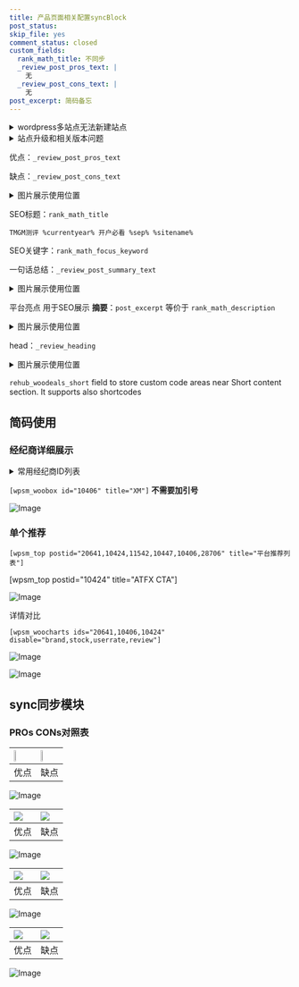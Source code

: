 ```yaml
---
title: 产品页面相关配置syncBlock
post_status: 
skip_file: yes
comment_status: closed
custom_fields:
  rank_math_title: 不同步
  _review_post_pros_text: |
    无
  _review_post_cons_text: |
    无
post_excerpt: 简码备忘
---
```

<details><summary>wordpress多站点无法新建站点</summary>

<li>和报错需要清理cookies一样的原因</li>
<li>wp-config.php里面<code>define( 'SUBDOMAIN_INSTALL', false );//子域名安装</code></li>
<li>新建子站点是用<code>define( 'SUBDOMAIN_INSTALL', true);//子域名安装</code> 完成以后，改成<code>false</code></li>
</details>

<details><summary>站点升级和相关版本问题</summary>

<p>wordpress：5.9.9
woocommerce：7.5.1
出现问题的地方：主题选项里面>><strong>Product layout >>compact style</strong></p>
<p>如何出现没有用过的字段 导致无法保存。先导出配置 然后进行修改，后面再次恢复即可。</p>
<p>出现部分字段无法显示时，需要返回默认布局后，对产品进行保存就好了。</p>
<p></p>
</details>

优点：`_review_post_pros_text`

缺点：`_review_post_cons_text`

<details><summary>图片展示使用位置</summary>

<img src="https://prod-files-secure.s3.us-west-2.amazonaws.com/39ed1227-6d7d-4570-be36-9ccd4a2c4241/f51d3d83-55d4-4bdf-9604-f37ec77ab556/Untitled.png?X-Amz-Algorithm=AWS4-HMAC-SHA256&X-Amz-Content-Sha256=UNSIGNED-PAYLOAD&X-Amz-Credential=ASIAZI2LB466TRKERYSF%2F20250707%2Fus-west-2%2Fs3%2Faws4_request&X-Amz-Date=20250707T225520Z&X-Amz-Expires=3600&X-Amz-Security-Token=IQoJb3JpZ2luX2VjEHYaCXVzLXdlc3QtMiJGMEQCIHWoRYdRzLAVNSC8%2F1s2z5mpLm0ysMCVaUJUjPJpIuZMAiBokp%2Ftv7EX3JLvnt28pcWTL74XniCu37feQ3TAf40gyyr%2FAwh%2FEAAaDDYzNzQyMzE4MzgwNSIMUy9d9knrDJD2AZrRKtwD0Ao9mcIZn3%2FWC%2FW7KhZdSYDlJsiOjAOiPTgQxUZC0jLtsb16YsKPIkL9hd0IlgD%2F7V1PeRK9DRORQYOFd%2FBSVJE3uCet2eiAi0DZFsBolusgXTfru%2BpLiQblYDeJ9fzTVQVEkw1%2BVxVk8APbTEkvg9z0VVP953vXeurrbigIFzSq6VpQBrKCjIR3VgyJuukF9AAb6D8iTSbyWIcS%2FgRyMQ8r4NpmZ5ijdLh5EnEuLBNv4o0qgyPRV%2FoIlmhrmABg7aaa7wh35cJw9nqeYode76%2FG70QChWX8o0wxmVbE8%2BDIG%2FssoRgLZAKEzZTDnHlWJqQ%2FNu9F1gYtw%2FpXPJ3gT8IvJjol8fEwIiya8kQ5JvpOa2ug1wbtyWwwc0No7pXfQa085redpsvvJvb5DUFXYNab2dD44lEJGGFDER3pjmPdE54VHWl2If7SYW7R4Uuw%2FwIfO9f0xxE1SfMhS3mCStLz5msR2yjljTrLKNwBni6yOBUYtvjHFX27yzxh6SoXgHGwnDM5p5IGZgA8FfIvpuC9lWuWduZaycqWdYV2nXguASuMDOPKtTGZzn%2FiuYnfLuH%2BKlLFTEwojy%2FTAr3LT8GcVS%2F0VQgZ7kzB6uDWV3u81y7Hw9EsOJ%2BcJwAw0PewwwY6pgFurt5zzLeg5EbsDI19IgwFo9YAl6tDUJ%2ByQ69tK%2Fy80ux5yOgFfEmbfzE3lR79rfaNvNUPA6xjlyyfKXhLaj6aPB2p7BFkmuM0HwnzL2KuCR6MClWCZEzTo3K0swNPLBSNvYQyfcjxUDi6f9jAYqnfPwcAS5IKfiN92KELZjOfoNH%2F6rORziMeRxjQ1FrTow4insGMXvYd%2FC1gtuwGGkEt%2FaJnsunX&X-Amz-Signature=ccae572b470c774106416470559074b54f69f1190942e051fb6a87573947761e&X-Amz-SignedHeaders=host&x-amz-checksum-mode=ENABLED&x-id=GetObject" alt="Image">
</details>

SEO标题：`rank_math_title`

`TMGM测评 %currentyear% 开户必看 %sep% %sitename%`

SEO关键字：`rank_math_focus_keyword`

一句话总结：`_review_post_summary_text`

<details><summary>图片展示使用位置</summary>

<img src="https://prod-files-secure.s3.us-west-2.amazonaws.com/39ed1227-6d7d-4570-be36-9ccd4a2c4241/4b96a922-296c-4f4e-8630-d1c870cbce01/Untitled.png?X-Amz-Algorithm=AWS4-HMAC-SHA256&X-Amz-Content-Sha256=UNSIGNED-PAYLOAD&X-Amz-Credential=ASIAZI2LB466QF2V42WQ%2F20250707%2Fus-west-2%2Fs3%2Faws4_request&X-Amz-Date=20250707T225520Z&X-Amz-Expires=3600&X-Amz-Security-Token=IQoJb3JpZ2luX2VjEHYaCXVzLXdlc3QtMiJHMEUCICrT%2Bar5dUBoXNwSRtoQGU6ZlS4548L6RxFpaaw9Ye8KAiEAvaLQn23K129LBDQ7lUfUvXwzzhwBP%2FcSpZdy4mZ%2BQ4wq%2FwMIfxAAGgw2Mzc0MjMxODM4MDUiDP1SEyMHBH4udQREDyrcA18F04rycQlipsBOjiQJZpVOv2hlctldfigtwMqCGVcdtPsKii3sKOqV42IB%2FDNc%2Bewwhf%2FxDYO%2FBqRKCJ5hJSGyUaGc%2BMAE5DKh5%2ByEd8w9COnCZ%2BPaDzFxAbNOlD0MjC2mICuD9Vf42ecMiTFMifLw%2BzZ7PS90JmoOU8elD0XOm%2BfxF9uqC9jnbk5o7ssQ90c1Oc6MHzk9evlffjD3cnEFCM%2Bqxer0HnR7MtcR8UjmEU0IrDf8Ma%2F1xZ7xhfcYAUjlVP2Cw1eLhzhtns%2B%2B80RoxfewLei7DE0vZkfUv%2BrjFExASFWx1pfyy2HUG0Xse%2BoYzsJf0envanAAq4wZqYwv7DdZCKR7CtvHX0jTehYmfEruNVRH%2BxrHVJCHMkbqaQHNbfIcyJTfFFU7qXIpwuD3pkFv96WCHeOI59ZvxP79wTSdsb1k8q9LLg%2FKQEfu4G5WA7fRj6auGFZp43VGZE4cuaWcRa8TpqWm%2FbLqBZs5aajZHlRTYbBJvdPQIGeChhI2E81uTahRr9GWOhBtsD0pjDt6xx1N4dJKn1pwKBMWhSW613W%2FcGRMIMWhQcWOb5rwnLQEcPYp2B4%2Bf8fm09s6qTylV5KXQL4UP3ym3LhSxCcqxTom%2BfATlBvrMOr3sMMGOqUBkhLIpsYiSXMy2Vl7RBL3zponoMD67JO%2FzsIScf%2BwHJsgmijrGmqwx1MQWcDNS9DSE0hTvNc53V%2FZD1O2WcKuTlnXnDlYDrQUI51M3OR8AdWNKp6miXzVOucK1R%2B%2BC6qzfx%2BlOBODLU7hqVgkp2jRYeVAkMPGHb%2BjhcrT0HeQIHSXo9%2FjEVIC938I1smTk7EyKsCN3vJoe%2BS0M1VBkICvu5AwZKAc&X-Amz-Signature=1af7c7f7d7d5949d74806d19dff47d403871a611253df6f1cd722896db081999&X-Amz-SignedHeaders=host&x-amz-checksum-mode=ENABLED&x-id=GetObject" alt="Image">
</details>

平台亮点 用于SEO展示 **摘要**：`post_excerpt`  等价于 `rank_math_description`

<details><summary>图片展示使用位置</summary>

<img src="https://prod-files-secure.s3.us-west-2.amazonaws.com/39ed1227-6d7d-4570-be36-9ccd4a2c4241/1ee11f63-b60a-4dfe-a7a7-d58ff23b5d88/Untitled.png?X-Amz-Algorithm=AWS4-HMAC-SHA256&X-Amz-Content-Sha256=UNSIGNED-PAYLOAD&X-Amz-Credential=ASIAZI2LB4666HPYLQSQ%2F20250707%2Fus-west-2%2Fs3%2Faws4_request&X-Amz-Date=20250707T225521Z&X-Amz-Expires=3600&X-Amz-Security-Token=IQoJb3JpZ2luX2VjEHYaCXVzLXdlc3QtMiJIMEYCIQCFMXoTxx84liIqCxv%2B4EQ9XZY1lURRT2knKrxKsshfXgIhAIMEx2WSpuSww6L7rHuWabvwkp7DJXmP3wWavoJbcwkdKv8DCH8QABoMNjM3NDIzMTgzODA1IgwAIQx3wXuvKcaRCDgq3ANokBFsTNsJdcZ9ZYWynDctCCIcrmJrqx49XZ2qpm4NRlu2k8WcBNLF8HVMQZ09cicQyV5GoHn1vNjfRBw4y00sW7JAKfJLH%2F06dm4HG4%2F7CCALqbOhxwPULq%2Fev8to%2B1AHB72Jv1IquVAa6XgZXdk3jk6tVNWS%2FXVFWbfNw7uQXxZOSomMbD%2FzuuIvB3Dlv1r5gTJ31nCRrXMO%2BE2D%2BxvuOX0rZai6QRmk33amgnUZzBhdjTh29t6%2BxV29dCYtBngyOaWSrNQs%2BUwArDBLeAfKgjxBtPtMl5jRqpkXqLTZzLP1h%2BwOgntc8s9%2Fq2ooqWn2FuEBHfiDkRjZryIO0%2FMWrfWYCHQZ0ef8DP1QRV2tczSgrbq9Tg5BTyrhWj6z3HYvnMTa4eRq3%2BXFfwBCXTfsROd8wOLCSWYf8B6u1A%2BcHQtHjW6OxdhVaaVOZybcrDM4bTfRe%2FJpvlW0tfnu8zHZ%2FW9Uq58mfo9FWOeLuN3%2FUEymA5Is4lkxtk54R0Wxu674a4NVkHGcEXr1RBYoDVZ%2Fmvosx1FNslIjBBs%2BurfM24Q7KFWd0PVQrZkEumy3ytsZ56lnuTz7idvzJbquUPT42fNf6eyTvH%2BruCNhe6zX%2FJHTSy%2Bfxt4sv5vmTTDY97DDBjqkARsmZAtsIqQQUsLNePL9UDQN5E325nhkmY8t8kb9dGnbR%2FEkHbwU5ycHbUurgJKsZR%2BvmMTeqF29W8er4ybBQWHkkG6w4WaSxSwfHEd9okzqYnKsSbhqmMJuZwI2XmsHB6hHgKGnEuBqKi8S%2FTy4tLxOKeosculMNf18jFK%2FIA5UhWWXLv1bAi6X5omeFk9Lec7H3hoVA%2B1H8EqhboViHS7DTI8x&X-Amz-Signature=afc8782bbfc397789ba93c4b2ce3f4b5f9cce0fba89a7194773877b2237e786f&X-Amz-SignedHeaders=host&x-amz-checksum-mode=ENABLED&x-id=GetObject" alt="Image">
<img src="https://prod-files-secure.s3.us-west-2.amazonaws.com/39ed1227-6d7d-4570-be36-9ccd4a2c4241/ad4118b5-78d8-4fbe-801e-3b29b5d99c01/Untitled.png?X-Amz-Algorithm=AWS4-HMAC-SHA256&X-Amz-Content-Sha256=UNSIGNED-PAYLOAD&X-Amz-Credential=ASIAZI2LB4666HPYLQSQ%2F20250707%2Fus-west-2%2Fs3%2Faws4_request&X-Amz-Date=20250707T225521Z&X-Amz-Expires=3600&X-Amz-Security-Token=IQoJb3JpZ2luX2VjEHYaCXVzLXdlc3QtMiJIMEYCIQCFMXoTxx84liIqCxv%2B4EQ9XZY1lURRT2knKrxKsshfXgIhAIMEx2WSpuSww6L7rHuWabvwkp7DJXmP3wWavoJbcwkdKv8DCH8QABoMNjM3NDIzMTgzODA1IgwAIQx3wXuvKcaRCDgq3ANokBFsTNsJdcZ9ZYWynDctCCIcrmJrqx49XZ2qpm4NRlu2k8WcBNLF8HVMQZ09cicQyV5GoHn1vNjfRBw4y00sW7JAKfJLH%2F06dm4HG4%2F7CCALqbOhxwPULq%2Fev8to%2B1AHB72Jv1IquVAa6XgZXdk3jk6tVNWS%2FXVFWbfNw7uQXxZOSomMbD%2FzuuIvB3Dlv1r5gTJ31nCRrXMO%2BE2D%2BxvuOX0rZai6QRmk33amgnUZzBhdjTh29t6%2BxV29dCYtBngyOaWSrNQs%2BUwArDBLeAfKgjxBtPtMl5jRqpkXqLTZzLP1h%2BwOgntc8s9%2Fq2ooqWn2FuEBHfiDkRjZryIO0%2FMWrfWYCHQZ0ef8DP1QRV2tczSgrbq9Tg5BTyrhWj6z3HYvnMTa4eRq3%2BXFfwBCXTfsROd8wOLCSWYf8B6u1A%2BcHQtHjW6OxdhVaaVOZybcrDM4bTfRe%2FJpvlW0tfnu8zHZ%2FW9Uq58mfo9FWOeLuN3%2FUEymA5Is4lkxtk54R0Wxu674a4NVkHGcEXr1RBYoDVZ%2Fmvosx1FNslIjBBs%2BurfM24Q7KFWd0PVQrZkEumy3ytsZ56lnuTz7idvzJbquUPT42fNf6eyTvH%2BruCNhe6zX%2FJHTSy%2Bfxt4sv5vmTTDY97DDBjqkARsmZAtsIqQQUsLNePL9UDQN5E325nhkmY8t8kb9dGnbR%2FEkHbwU5ycHbUurgJKsZR%2BvmMTeqF29W8er4ybBQWHkkG6w4WaSxSwfHEd9okzqYnKsSbhqmMJuZwI2XmsHB6hHgKGnEuBqKi8S%2FTy4tLxOKeosculMNf18jFK%2FIA5UhWWXLv1bAi6X5omeFk9Lec7H3hoVA%2B1H8EqhboViHS7DTI8x&X-Amz-Signature=67705cc29b514399d72c9b4fa17d22b5a39df630c379a3ffebde513f520c75cf&X-Amz-SignedHeaders=host&x-amz-checksum-mode=ENABLED&x-id=GetObject" alt="Image">
<img src="https://prod-files-secure.s3.us-west-2.amazonaws.com/39ed1227-6d7d-4570-be36-9ccd4a2c4241/a38cf7c9-a79c-4b64-9e94-13589fe0758b/Untitled.png?X-Amz-Algorithm=AWS4-HMAC-SHA256&X-Amz-Content-Sha256=UNSIGNED-PAYLOAD&X-Amz-Credential=ASIAZI2LB4666HPYLQSQ%2F20250707%2Fus-west-2%2Fs3%2Faws4_request&X-Amz-Date=20250707T225521Z&X-Amz-Expires=3600&X-Amz-Security-Token=IQoJb3JpZ2luX2VjEHYaCXVzLXdlc3QtMiJIMEYCIQCFMXoTxx84liIqCxv%2B4EQ9XZY1lURRT2knKrxKsshfXgIhAIMEx2WSpuSww6L7rHuWabvwkp7DJXmP3wWavoJbcwkdKv8DCH8QABoMNjM3NDIzMTgzODA1IgwAIQx3wXuvKcaRCDgq3ANokBFsTNsJdcZ9ZYWynDctCCIcrmJrqx49XZ2qpm4NRlu2k8WcBNLF8HVMQZ09cicQyV5GoHn1vNjfRBw4y00sW7JAKfJLH%2F06dm4HG4%2F7CCALqbOhxwPULq%2Fev8to%2B1AHB72Jv1IquVAa6XgZXdk3jk6tVNWS%2FXVFWbfNw7uQXxZOSomMbD%2FzuuIvB3Dlv1r5gTJ31nCRrXMO%2BE2D%2BxvuOX0rZai6QRmk33amgnUZzBhdjTh29t6%2BxV29dCYtBngyOaWSrNQs%2BUwArDBLeAfKgjxBtPtMl5jRqpkXqLTZzLP1h%2BwOgntc8s9%2Fq2ooqWn2FuEBHfiDkRjZryIO0%2FMWrfWYCHQZ0ef8DP1QRV2tczSgrbq9Tg5BTyrhWj6z3HYvnMTa4eRq3%2BXFfwBCXTfsROd8wOLCSWYf8B6u1A%2BcHQtHjW6OxdhVaaVOZybcrDM4bTfRe%2FJpvlW0tfnu8zHZ%2FW9Uq58mfo9FWOeLuN3%2FUEymA5Is4lkxtk54R0Wxu674a4NVkHGcEXr1RBYoDVZ%2Fmvosx1FNslIjBBs%2BurfM24Q7KFWd0PVQrZkEumy3ytsZ56lnuTz7idvzJbquUPT42fNf6eyTvH%2BruCNhe6zX%2FJHTSy%2Bfxt4sv5vmTTDY97DDBjqkARsmZAtsIqQQUsLNePL9UDQN5E325nhkmY8t8kb9dGnbR%2FEkHbwU5ycHbUurgJKsZR%2BvmMTeqF29W8er4ybBQWHkkG6w4WaSxSwfHEd9okzqYnKsSbhqmMJuZwI2XmsHB6hHgKGnEuBqKi8S%2FTy4tLxOKeosculMNf18jFK%2FIA5UhWWXLv1bAi6X5omeFk9Lec7H3hoVA%2B1H8EqhboViHS7DTI8x&X-Amz-Signature=2fdaf573ca105c472839332f10a7e07a5e6b21df53ea84c5ab36bc08adb125a6&X-Amz-SignedHeaders=host&x-amz-checksum-mode=ENABLED&x-id=GetObject" alt="Image">
<img src="https://prod-files-secure.s3.us-west-2.amazonaws.com/39ed1227-6d7d-4570-be36-9ccd4a2c4241/7da6fc1e-d2ac-42ae-8c75-cb5749aa18f6/Untitled.png?X-Amz-Algorithm=AWS4-HMAC-SHA256&X-Amz-Content-Sha256=UNSIGNED-PAYLOAD&X-Amz-Credential=ASIAZI2LB4666HPYLQSQ%2F20250707%2Fus-west-2%2Fs3%2Faws4_request&X-Amz-Date=20250707T225521Z&X-Amz-Expires=3600&X-Amz-Security-Token=IQoJb3JpZ2luX2VjEHYaCXVzLXdlc3QtMiJIMEYCIQCFMXoTxx84liIqCxv%2B4EQ9XZY1lURRT2knKrxKsshfXgIhAIMEx2WSpuSww6L7rHuWabvwkp7DJXmP3wWavoJbcwkdKv8DCH8QABoMNjM3NDIzMTgzODA1IgwAIQx3wXuvKcaRCDgq3ANokBFsTNsJdcZ9ZYWynDctCCIcrmJrqx49XZ2qpm4NRlu2k8WcBNLF8HVMQZ09cicQyV5GoHn1vNjfRBw4y00sW7JAKfJLH%2F06dm4HG4%2F7CCALqbOhxwPULq%2Fev8to%2B1AHB72Jv1IquVAa6XgZXdk3jk6tVNWS%2FXVFWbfNw7uQXxZOSomMbD%2FzuuIvB3Dlv1r5gTJ31nCRrXMO%2BE2D%2BxvuOX0rZai6QRmk33amgnUZzBhdjTh29t6%2BxV29dCYtBngyOaWSrNQs%2BUwArDBLeAfKgjxBtPtMl5jRqpkXqLTZzLP1h%2BwOgntc8s9%2Fq2ooqWn2FuEBHfiDkRjZryIO0%2FMWrfWYCHQZ0ef8DP1QRV2tczSgrbq9Tg5BTyrhWj6z3HYvnMTa4eRq3%2BXFfwBCXTfsROd8wOLCSWYf8B6u1A%2BcHQtHjW6OxdhVaaVOZybcrDM4bTfRe%2FJpvlW0tfnu8zHZ%2FW9Uq58mfo9FWOeLuN3%2FUEymA5Is4lkxtk54R0Wxu674a4NVkHGcEXr1RBYoDVZ%2Fmvosx1FNslIjBBs%2BurfM24Q7KFWd0PVQrZkEumy3ytsZ56lnuTz7idvzJbquUPT42fNf6eyTvH%2BruCNhe6zX%2FJHTSy%2Bfxt4sv5vmTTDY97DDBjqkARsmZAtsIqQQUsLNePL9UDQN5E325nhkmY8t8kb9dGnbR%2FEkHbwU5ycHbUurgJKsZR%2BvmMTeqF29W8er4ybBQWHkkG6w4WaSxSwfHEd9okzqYnKsSbhqmMJuZwI2XmsHB6hHgKGnEuBqKi8S%2FTy4tLxOKeosculMNf18jFK%2FIA5UhWWXLv1bAi6X5omeFk9Lec7H3hoVA%2B1H8EqhboViHS7DTI8x&X-Amz-Signature=6986a62c9ec82c8d044d99d225041b5c5874bf46766d692d63d8ce0fe4a9b170&X-Amz-SignedHeaders=host&x-amz-checksum-mode=ENABLED&x-id=GetObject" alt="Image">
<img src="https://prod-files-secure.s3.us-west-2.amazonaws.com/39ed1227-6d7d-4570-be36-9ccd4a2c4241/7e97f40a-eaee-47f5-b2f9-475f96808fa7/Untitled.png?X-Amz-Algorithm=AWS4-HMAC-SHA256&X-Amz-Content-Sha256=UNSIGNED-PAYLOAD&X-Amz-Credential=ASIAZI2LB4666HPYLQSQ%2F20250707%2Fus-west-2%2Fs3%2Faws4_request&X-Amz-Date=20250707T225521Z&X-Amz-Expires=3600&X-Amz-Security-Token=IQoJb3JpZ2luX2VjEHYaCXVzLXdlc3QtMiJIMEYCIQCFMXoTxx84liIqCxv%2B4EQ9XZY1lURRT2knKrxKsshfXgIhAIMEx2WSpuSww6L7rHuWabvwkp7DJXmP3wWavoJbcwkdKv8DCH8QABoMNjM3NDIzMTgzODA1IgwAIQx3wXuvKcaRCDgq3ANokBFsTNsJdcZ9ZYWynDctCCIcrmJrqx49XZ2qpm4NRlu2k8WcBNLF8HVMQZ09cicQyV5GoHn1vNjfRBw4y00sW7JAKfJLH%2F06dm4HG4%2F7CCALqbOhxwPULq%2Fev8to%2B1AHB72Jv1IquVAa6XgZXdk3jk6tVNWS%2FXVFWbfNw7uQXxZOSomMbD%2FzuuIvB3Dlv1r5gTJ31nCRrXMO%2BE2D%2BxvuOX0rZai6QRmk33amgnUZzBhdjTh29t6%2BxV29dCYtBngyOaWSrNQs%2BUwArDBLeAfKgjxBtPtMl5jRqpkXqLTZzLP1h%2BwOgntc8s9%2Fq2ooqWn2FuEBHfiDkRjZryIO0%2FMWrfWYCHQZ0ef8DP1QRV2tczSgrbq9Tg5BTyrhWj6z3HYvnMTa4eRq3%2BXFfwBCXTfsROd8wOLCSWYf8B6u1A%2BcHQtHjW6OxdhVaaVOZybcrDM4bTfRe%2FJpvlW0tfnu8zHZ%2FW9Uq58mfo9FWOeLuN3%2FUEymA5Is4lkxtk54R0Wxu674a4NVkHGcEXr1RBYoDVZ%2Fmvosx1FNslIjBBs%2BurfM24Q7KFWd0PVQrZkEumy3ytsZ56lnuTz7idvzJbquUPT42fNf6eyTvH%2BruCNhe6zX%2FJHTSy%2Bfxt4sv5vmTTDY97DDBjqkARsmZAtsIqQQUsLNePL9UDQN5E325nhkmY8t8kb9dGnbR%2FEkHbwU5ycHbUurgJKsZR%2BvmMTeqF29W8er4ybBQWHkkG6w4WaSxSwfHEd9okzqYnKsSbhqmMJuZwI2XmsHB6hHgKGnEuBqKi8S%2FTy4tLxOKeosculMNf18jFK%2FIA5UhWWXLv1bAi6X5omeFk9Lec7H3hoVA%2B1H8EqhboViHS7DTI8x&X-Amz-Signature=36db110139804e66fb40c6d3a7fbc5e268c969aa56b4e389f19ae93d721bdffc&X-Amz-SignedHeaders=host&x-amz-checksum-mode=ENABLED&x-id=GetObject" alt="Image">
</details>

head：`_review_heading`

<details><summary>图片展示使用位置</summary>

<img src="https://prod-files-secure.s3.us-west-2.amazonaws.com/39ed1227-6d7d-4570-be36-9ccd4a2c4241/3a4650ad-9887-415c-889a-edd51fa54f27/Untitled.png?X-Amz-Algorithm=AWS4-HMAC-SHA256&X-Amz-Content-Sha256=UNSIGNED-PAYLOAD&X-Amz-Credential=ASIAZI2LB466QCXVCRVJ%2F20250707%2Fus-west-2%2Fs3%2Faws4_request&X-Amz-Date=20250707T225522Z&X-Amz-Expires=3600&X-Amz-Security-Token=IQoJb3JpZ2luX2VjEHYaCXVzLXdlc3QtMiJGMEQCIDdsShpRz8UkMDTfppUQpgDYwVUdOBB%2BrSxPPJu6qhsZAiAySX8nIhrqxZKXHnBaxBKg%2BeSXS8OATHAaa8UtGz%2FUxCr%2FAwh%2FEAAaDDYzNzQyMzE4MzgwNSIMrvYWQ4b1wKSox1hFKtwD3MvVe1UTvP5ZHYRcItLXJg6Gp4UrLFlsZr%2FZfZU0WAhCgfI%2BJkW8HQQhWT5SAIUwoJ%2BwlmFjTY4rpu5r6eUnlk2qcTh9oy4Ry7ZPoa3gr1OD1bhvO4l1sjTQik%2FPL%2BT7WzTsJqx8zo9NkFXwPlU5fU1s1%2BqVJ5T7C5Dy0NgrMXomqlIfuv3bWebiOzFsE3axl%2FPJ4E8xzQq37cineivO8aqOcPzpRQ1z1C5QwTq%2BqhPzS4rfiMi22bF62Ie14Hm%2FowO2qNp0TKvQCR7pTYGoV8B78Hyioyp0bNBcr8vfUq9fDW9SFTi5yfeRgbgJwd%2FoP55yztQ%2BWPKa77vb672og7DuCeurOEm1SUw9QFNc%2FT7swLfj%2Fdy%2BeOmu3rE0JQrc5ccy%2BZA5shLZki416xTV9t7efxj9eolS3xOTc%2F3xlWri092bhM7l%2Fg22aEkBD1TwI2m1wkEHpKS5uYacRBzzVikNxH7WVwcW4%2BbGHy60eA3d5rttL62sDV5k9iDUAVnI709jNTCLx%2BHb7MrXY3qgDZoqmUig2K0Sh3hQHs0ybI2UBePZcF6SNB3XrhgBGo63hndadXWFeXBTqg2zXN2K7KF0WP%2Ba3abb7%2FXT1FOP8MaP6EGlp6iwrjm5QB8wx%2FewwwY6pgEXsWayg%2FeeQSUoktbEkagOlOsNH6G0GqbDdud%2BLvFcPGmFCWionGcaj9dB7RnrHLVeyTg2zSS5bgVPC9o9fw%2B7BLQ6KY4%2FG%2FQdyzOQzpSR9tzLeZgvq3y1F4DpIgav9vEJjp7Hq3mwhPVxfu%2FPjK3tNUsWCT%2BGGobc2MF3ggndUxvcqBa40HnBPy%2FqaTMc4REG2P33j2hTf3MHl7aUrP04KxR8YYkj&X-Amz-Signature=b9ad671efcc317793666b9e3b7f71fa05e690d2dfdbe495315cdaa7200418048&X-Amz-SignedHeaders=host&x-amz-checksum-mode=ENABLED&x-id=GetObject" alt="Image">
</details>

`rehub_woodeals_short`	field to store custom code areas near Short content section. It supports also shortcodes



## 简码使用

### 经纪商详细展示

<details><summary>常用经纪商ID列表</summary>

<pre><code class="php">嘉盛 ===> 20641  [wpsm_woobox id="20641" title="嘉盛"]
易信easymarkets ===> 11542  [wpsm_woobox id="11542" title="易信easymarkets"]
ATFX外汇 ===> 10424  [wpsm_woobox id="10424" title="ATFX"]
XM ===> 10406  [wpsm_woobox id="10406" title="XM"]
TMGM ===> 29622  [wpsm_woobox id="29622" title="TMGM"]
HYCM ===> 10447  [wpsm_woobox id="10447" title="HYCM"]
fpmarkets澳福外汇 ===> 20639  [wpsm_woobox id="20639" title="fpmarkets澳福外汇"]</code></pre>
</details>

`[wpsm_woobox id="10406" title="XM"]` **不需要加引号**

![Image](https://prod-files-secure.s3.us-west-2.amazonaws.com/39ed1227-6d7d-4570-be36-9ccd4a2c4241/4f898f9d-0fa7-4e43-acd3-ac6bc7be575a/Untitled.png?X-Amz-Algorithm=AWS4-HMAC-SHA256&X-Amz-Content-Sha256=UNSIGNED-PAYLOAD&X-Amz-Credential=ASIAZI2LB466V2CLGZFV%2F20250707%2Fus-west-2%2Fs3%2Faws4_request&X-Amz-Date=20250707T225519Z&X-Amz-Expires=3600&X-Amz-Security-Token=IQoJb3JpZ2luX2VjEHYaCXVzLXdlc3QtMiJIMEYCIQC%2FfpV%2BAGVs8eqhBWH1oxQqnpeAu%2B%2BkxtCDfFyd7W2RBwIhAJHOFDv3951DCwqVlvCfcdYGDi%2FlkArvDNOsKefAOC8eKv8DCH8QABoMNjM3NDIzMTgzODA1IgwpCL%2BpRO%2FGEiReYYQq3ANMEZ%2FW6IGBksgP%2BPap7jJCvItXD%2BGU%2Bh%2BJdwB64KbW4UV%2BNKAMaGS9ixthufZDEUlG95Poq0sxpqfn4sU%2FzILPTflhSKSadeLzk5onfTY84sl9oByPD1gE7%2BOeq0w%2F9bNij4GCIr1lDNon9YUkP8rF3RO5ceX3FTmGc8RInP6ikLRgWtX0o78XPg6RnvxwIlZNJ4CpwU91el%2FPwoJ%2FW%2BeiWgjQfzwZX6s%2FYVup2IpNPEBxWwIrRcinUNPXSy1GjPzLIL8MfD2noJtBDY2XKMY0xwIhTBPFXU7vhnorY9Ldb7tWJiM7mzml7gYppDWDY1MQJi%2B5WRW4hKkmTSidOYHbM44wlSFnI4CsjDMX%2BQWwFIjMr3uDlIQFwcxG365NCWn9rZXBaSZNGfXQSUxZzFkJZWbvjUqzjUlbiSA05D7Qs5pb0zRnDlK2RfsYK90K5nkFKHNX0xZKYvwsBFSIEgf78EcHsfXQnEEIuwCKmm%2BDH1AvmWui1nb4Wv4OvksTEWa5FPN40OFoe8fY35jpmiQd0kJCSiv%2F58eaFPczU2JiI90MYA%2FSQrYan7UB%2FDD9lXpwdi9u4Kyek3jsw5KqtadJEMOyw1zAJPnq26M8IMQWxqph2K8rLq1c2pKK1TCf97DDBjqkAfS8de0mKMA%2BUqucePiK5P%2Fdb2iQmM4sA6kWPBveSAP7bNPYSbf07ByzPcktrhhpGznGNwYL%2BDkabga0aS3ICVZpSlzJy1Wqc2I6D9ZmVOV7m%2F5C9slujiz1oAfIIABa1mrQGjZsrseUXhm1T84EVgiz0AwSTv6fbmhSxUagqeP5GOvOFpQq%2Bayn%2BblIOHyxftgpEsHealnnmYZjGY1IudjtIY6C&X-Amz-Signature=851eb83a9410e4ed0342412223352bbcfb6a1696f2ef9fbae858b145c180ace0&X-Amz-SignedHeaders=host&x-amz-checksum-mode=ENABLED&x-id=GetObject)

### 单个推荐
`[wpsm_top postid="20641,10424,11542,10447,10406,28706" title="平台推荐列表"]`

[wpsm_top postid="10424" title="ATFX CTA"]

![Image](https://prod-files-secure.s3.us-west-2.amazonaws.com/39ed1227-6d7d-4570-be36-9ccd4a2c4241/5ac620dc-51a8-48b6-b55d-91f47299193c/Untitled.png?X-Amz-Algorithm=AWS4-HMAC-SHA256&X-Amz-Content-Sha256=UNSIGNED-PAYLOAD&X-Amz-Credential=ASIAZI2LB466V2CLGZFV%2F20250707%2Fus-west-2%2Fs3%2Faws4_request&X-Amz-Date=20250707T225519Z&X-Amz-Expires=3600&X-Amz-Security-Token=IQoJb3JpZ2luX2VjEHYaCXVzLXdlc3QtMiJIMEYCIQC%2FfpV%2BAGVs8eqhBWH1oxQqnpeAu%2B%2BkxtCDfFyd7W2RBwIhAJHOFDv3951DCwqVlvCfcdYGDi%2FlkArvDNOsKefAOC8eKv8DCH8QABoMNjM3NDIzMTgzODA1IgwpCL%2BpRO%2FGEiReYYQq3ANMEZ%2FW6IGBksgP%2BPap7jJCvItXD%2BGU%2Bh%2BJdwB64KbW4UV%2BNKAMaGS9ixthufZDEUlG95Poq0sxpqfn4sU%2FzILPTflhSKSadeLzk5onfTY84sl9oByPD1gE7%2BOeq0w%2F9bNij4GCIr1lDNon9YUkP8rF3RO5ceX3FTmGc8RInP6ikLRgWtX0o78XPg6RnvxwIlZNJ4CpwU91el%2FPwoJ%2FW%2BeiWgjQfzwZX6s%2FYVup2IpNPEBxWwIrRcinUNPXSy1GjPzLIL8MfD2noJtBDY2XKMY0xwIhTBPFXU7vhnorY9Ldb7tWJiM7mzml7gYppDWDY1MQJi%2B5WRW4hKkmTSidOYHbM44wlSFnI4CsjDMX%2BQWwFIjMr3uDlIQFwcxG365NCWn9rZXBaSZNGfXQSUxZzFkJZWbvjUqzjUlbiSA05D7Qs5pb0zRnDlK2RfsYK90K5nkFKHNX0xZKYvwsBFSIEgf78EcHsfXQnEEIuwCKmm%2BDH1AvmWui1nb4Wv4OvksTEWa5FPN40OFoe8fY35jpmiQd0kJCSiv%2F58eaFPczU2JiI90MYA%2FSQrYan7UB%2FDD9lXpwdi9u4Kyek3jsw5KqtadJEMOyw1zAJPnq26M8IMQWxqph2K8rLq1c2pKK1TCf97DDBjqkAfS8de0mKMA%2BUqucePiK5P%2Fdb2iQmM4sA6kWPBveSAP7bNPYSbf07ByzPcktrhhpGznGNwYL%2BDkabga0aS3ICVZpSlzJy1Wqc2I6D9ZmVOV7m%2F5C9slujiz1oAfIIABa1mrQGjZsrseUXhm1T84EVgiz0AwSTv6fbmhSxUagqeP5GOvOFpQq%2Bayn%2BblIOHyxftgpEsHealnnmYZjGY1IudjtIY6C&X-Amz-Signature=d12740d7ac9e570d64c282cdf85372ff61f54bd1cb0c5142907fa55c29ffec16&X-Amz-SignedHeaders=host&x-amz-checksum-mode=ENABLED&x-id=GetObject)

详情对比

`[wpsm_woocharts ids="20641,10406,10424" disable="brand,stock,userrate,review"]`

![Image](https://prod-files-secure.s3.us-west-2.amazonaws.com/39ed1227-6d7d-4570-be36-9ccd4a2c4241/bf3ba45f-b9f3-4295-8aef-b4a495fd25f4/Untitled.png?X-Amz-Algorithm=AWS4-HMAC-SHA256&X-Amz-Content-Sha256=UNSIGNED-PAYLOAD&X-Amz-Credential=ASIAZI2LB466V2CLGZFV%2F20250707%2Fus-west-2%2Fs3%2Faws4_request&X-Amz-Date=20250707T225519Z&X-Amz-Expires=3600&X-Amz-Security-Token=IQoJb3JpZ2luX2VjEHYaCXVzLXdlc3QtMiJIMEYCIQC%2FfpV%2BAGVs8eqhBWH1oxQqnpeAu%2B%2BkxtCDfFyd7W2RBwIhAJHOFDv3951DCwqVlvCfcdYGDi%2FlkArvDNOsKefAOC8eKv8DCH8QABoMNjM3NDIzMTgzODA1IgwpCL%2BpRO%2FGEiReYYQq3ANMEZ%2FW6IGBksgP%2BPap7jJCvItXD%2BGU%2Bh%2BJdwB64KbW4UV%2BNKAMaGS9ixthufZDEUlG95Poq0sxpqfn4sU%2FzILPTflhSKSadeLzk5onfTY84sl9oByPD1gE7%2BOeq0w%2F9bNij4GCIr1lDNon9YUkP8rF3RO5ceX3FTmGc8RInP6ikLRgWtX0o78XPg6RnvxwIlZNJ4CpwU91el%2FPwoJ%2FW%2BeiWgjQfzwZX6s%2FYVup2IpNPEBxWwIrRcinUNPXSy1GjPzLIL8MfD2noJtBDY2XKMY0xwIhTBPFXU7vhnorY9Ldb7tWJiM7mzml7gYppDWDY1MQJi%2B5WRW4hKkmTSidOYHbM44wlSFnI4CsjDMX%2BQWwFIjMr3uDlIQFwcxG365NCWn9rZXBaSZNGfXQSUxZzFkJZWbvjUqzjUlbiSA05D7Qs5pb0zRnDlK2RfsYK90K5nkFKHNX0xZKYvwsBFSIEgf78EcHsfXQnEEIuwCKmm%2BDH1AvmWui1nb4Wv4OvksTEWa5FPN40OFoe8fY35jpmiQd0kJCSiv%2F58eaFPczU2JiI90MYA%2FSQrYan7UB%2FDD9lXpwdi9u4Kyek3jsw5KqtadJEMOyw1zAJPnq26M8IMQWxqph2K8rLq1c2pKK1TCf97DDBjqkAfS8de0mKMA%2BUqucePiK5P%2Fdb2iQmM4sA6kWPBveSAP7bNPYSbf07ByzPcktrhhpGznGNwYL%2BDkabga0aS3ICVZpSlzJy1Wqc2I6D9ZmVOV7m%2F5C9slujiz1oAfIIABa1mrQGjZsrseUXhm1T84EVgiz0AwSTv6fbmhSxUagqeP5GOvOFpQq%2Bayn%2BblIOHyxftgpEsHealnnmYZjGY1IudjtIY6C&X-Amz-Signature=b608a359b495a999230ade4268e05271ca5bd58ab46fbfa1bba0d90e36745440&X-Amz-SignedHeaders=host&x-amz-checksum-mode=ENABLED&x-id=GetObject)

![Image](https://prod-files-secure.s3.us-west-2.amazonaws.com/39ed1227-6d7d-4570-be36-9ccd4a2c4241/30bc56ef-f383-4b48-9768-2ebc9e436ec0/Untitled.png?X-Amz-Algorithm=AWS4-HMAC-SHA256&X-Amz-Content-Sha256=UNSIGNED-PAYLOAD&X-Amz-Credential=ASIAZI2LB466V2CLGZFV%2F20250707%2Fus-west-2%2Fs3%2Faws4_request&X-Amz-Date=20250707T225519Z&X-Amz-Expires=3600&X-Amz-Security-Token=IQoJb3JpZ2luX2VjEHYaCXVzLXdlc3QtMiJIMEYCIQC%2FfpV%2BAGVs8eqhBWH1oxQqnpeAu%2B%2BkxtCDfFyd7W2RBwIhAJHOFDv3951DCwqVlvCfcdYGDi%2FlkArvDNOsKefAOC8eKv8DCH8QABoMNjM3NDIzMTgzODA1IgwpCL%2BpRO%2FGEiReYYQq3ANMEZ%2FW6IGBksgP%2BPap7jJCvItXD%2BGU%2Bh%2BJdwB64KbW4UV%2BNKAMaGS9ixthufZDEUlG95Poq0sxpqfn4sU%2FzILPTflhSKSadeLzk5onfTY84sl9oByPD1gE7%2BOeq0w%2F9bNij4GCIr1lDNon9YUkP8rF3RO5ceX3FTmGc8RInP6ikLRgWtX0o78XPg6RnvxwIlZNJ4CpwU91el%2FPwoJ%2FW%2BeiWgjQfzwZX6s%2FYVup2IpNPEBxWwIrRcinUNPXSy1GjPzLIL8MfD2noJtBDY2XKMY0xwIhTBPFXU7vhnorY9Ldb7tWJiM7mzml7gYppDWDY1MQJi%2B5WRW4hKkmTSidOYHbM44wlSFnI4CsjDMX%2BQWwFIjMr3uDlIQFwcxG365NCWn9rZXBaSZNGfXQSUxZzFkJZWbvjUqzjUlbiSA05D7Qs5pb0zRnDlK2RfsYK90K5nkFKHNX0xZKYvwsBFSIEgf78EcHsfXQnEEIuwCKmm%2BDH1AvmWui1nb4Wv4OvksTEWa5FPN40OFoe8fY35jpmiQd0kJCSiv%2F58eaFPczU2JiI90MYA%2FSQrYan7UB%2FDD9lXpwdi9u4Kyek3jsw5KqtadJEMOyw1zAJPnq26M8IMQWxqph2K8rLq1c2pKK1TCf97DDBjqkAfS8de0mKMA%2BUqucePiK5P%2Fdb2iQmM4sA6kWPBveSAP7bNPYSbf07ByzPcktrhhpGznGNwYL%2BDkabga0aS3ICVZpSlzJy1Wqc2I6D9ZmVOV7m%2F5C9slujiz1oAfIIABa1mrQGjZsrseUXhm1T84EVgiz0AwSTv6fbmhSxUagqeP5GOvOFpQq%2Bayn%2BblIOHyxftgpEsHealnnmYZjGY1IudjtIY6C&X-Amz-Signature=c99f84784a4025bee6901654807092c1939c8bdace219d958588731ba7cb87b8&X-Amz-SignedHeaders=host&x-amz-checksum-mode=ENABLED&x-id=GetObject)

## sync同步模块

### PROs CONs对照表

| <img src="https://cdn.ifttt.fun/gh/jarlin8/OSS@main/icons/customize/pros.svg" height="auto" width="37.3%"> | <img src="https://cdn.ifttt.fun/gh/jarlin8/OSS@main/icons/customize/cons.svg" height="auto" width="28.8%"> |
| :--- | :--- |
| 优点 | 缺点 |

![Image](https://prod-files-secure.s3.us-west-2.amazonaws.com/39ed1227-6d7d-4570-be36-9ccd4a2c4241/8742b755-dfb5-4004-9a5f-d6e561664bd8/Untitled.png?X-Amz-Algorithm=AWS4-HMAC-SHA256&X-Amz-Content-Sha256=UNSIGNED-PAYLOAD&X-Amz-Credential=ASIAZI2LB466V2CLGZFV%2F20250707%2Fus-west-2%2Fs3%2Faws4_request&X-Amz-Date=20250707T225519Z&X-Amz-Expires=3600&X-Amz-Security-Token=IQoJb3JpZ2luX2VjEHYaCXVzLXdlc3QtMiJIMEYCIQC%2FfpV%2BAGVs8eqhBWH1oxQqnpeAu%2B%2BkxtCDfFyd7W2RBwIhAJHOFDv3951DCwqVlvCfcdYGDi%2FlkArvDNOsKefAOC8eKv8DCH8QABoMNjM3NDIzMTgzODA1IgwpCL%2BpRO%2FGEiReYYQq3ANMEZ%2FW6IGBksgP%2BPap7jJCvItXD%2BGU%2Bh%2BJdwB64KbW4UV%2BNKAMaGS9ixthufZDEUlG95Poq0sxpqfn4sU%2FzILPTflhSKSadeLzk5onfTY84sl9oByPD1gE7%2BOeq0w%2F9bNij4GCIr1lDNon9YUkP8rF3RO5ceX3FTmGc8RInP6ikLRgWtX0o78XPg6RnvxwIlZNJ4CpwU91el%2FPwoJ%2FW%2BeiWgjQfzwZX6s%2FYVup2IpNPEBxWwIrRcinUNPXSy1GjPzLIL8MfD2noJtBDY2XKMY0xwIhTBPFXU7vhnorY9Ldb7tWJiM7mzml7gYppDWDY1MQJi%2B5WRW4hKkmTSidOYHbM44wlSFnI4CsjDMX%2BQWwFIjMr3uDlIQFwcxG365NCWn9rZXBaSZNGfXQSUxZzFkJZWbvjUqzjUlbiSA05D7Qs5pb0zRnDlK2RfsYK90K5nkFKHNX0xZKYvwsBFSIEgf78EcHsfXQnEEIuwCKmm%2BDH1AvmWui1nb4Wv4OvksTEWa5FPN40OFoe8fY35jpmiQd0kJCSiv%2F58eaFPczU2JiI90MYA%2FSQrYan7UB%2FDD9lXpwdi9u4Kyek3jsw5KqtadJEMOyw1zAJPnq26M8IMQWxqph2K8rLq1c2pKK1TCf97DDBjqkAfS8de0mKMA%2BUqucePiK5P%2Fdb2iQmM4sA6kWPBveSAP7bNPYSbf07ByzPcktrhhpGznGNwYL%2BDkabga0aS3ICVZpSlzJy1Wqc2I6D9ZmVOV7m%2F5C9slujiz1oAfIIABa1mrQGjZsrseUXhm1T84EVgiz0AwSTv6fbmhSxUagqeP5GOvOFpQq%2Bayn%2BblIOHyxftgpEsHealnnmYZjGY1IudjtIY6C&X-Amz-Signature=7c0b8905742cf9dea4097f7df7f8eb7bb81899d7a4c0f7680643c65efa859d6a&X-Amz-SignedHeaders=host&x-amz-checksum-mode=ENABLED&x-id=GetObject)

| <img src="https://cdn.ifttt.fun/gh/jarlin8/OSS@main/icons/customize/pros1.svg" height="auto"> | <img src="https://cdn.ifttt.fun/gh/jarlin8/OSS@main/icons/customize/cons1.svg" height="auto"> |
| :--- | :--- |
| 优点 | 缺点 |

![Image](https://prod-files-secure.s3.us-west-2.amazonaws.com/39ed1227-6d7d-4570-be36-9ccd4a2c4241/806358f8-c9c4-4e17-bb35-c6c76a5397a5/Untitled.png?X-Amz-Algorithm=AWS4-HMAC-SHA256&X-Amz-Content-Sha256=UNSIGNED-PAYLOAD&X-Amz-Credential=ASIAZI2LB466V2CLGZFV%2F20250707%2Fus-west-2%2Fs3%2Faws4_request&X-Amz-Date=20250707T225519Z&X-Amz-Expires=3600&X-Amz-Security-Token=IQoJb3JpZ2luX2VjEHYaCXVzLXdlc3QtMiJIMEYCIQC%2FfpV%2BAGVs8eqhBWH1oxQqnpeAu%2B%2BkxtCDfFyd7W2RBwIhAJHOFDv3951DCwqVlvCfcdYGDi%2FlkArvDNOsKefAOC8eKv8DCH8QABoMNjM3NDIzMTgzODA1IgwpCL%2BpRO%2FGEiReYYQq3ANMEZ%2FW6IGBksgP%2BPap7jJCvItXD%2BGU%2Bh%2BJdwB64KbW4UV%2BNKAMaGS9ixthufZDEUlG95Poq0sxpqfn4sU%2FzILPTflhSKSadeLzk5onfTY84sl9oByPD1gE7%2BOeq0w%2F9bNij4GCIr1lDNon9YUkP8rF3RO5ceX3FTmGc8RInP6ikLRgWtX0o78XPg6RnvxwIlZNJ4CpwU91el%2FPwoJ%2FW%2BeiWgjQfzwZX6s%2FYVup2IpNPEBxWwIrRcinUNPXSy1GjPzLIL8MfD2noJtBDY2XKMY0xwIhTBPFXU7vhnorY9Ldb7tWJiM7mzml7gYppDWDY1MQJi%2B5WRW4hKkmTSidOYHbM44wlSFnI4CsjDMX%2BQWwFIjMr3uDlIQFwcxG365NCWn9rZXBaSZNGfXQSUxZzFkJZWbvjUqzjUlbiSA05D7Qs5pb0zRnDlK2RfsYK90K5nkFKHNX0xZKYvwsBFSIEgf78EcHsfXQnEEIuwCKmm%2BDH1AvmWui1nb4Wv4OvksTEWa5FPN40OFoe8fY35jpmiQd0kJCSiv%2F58eaFPczU2JiI90MYA%2FSQrYan7UB%2FDD9lXpwdi9u4Kyek3jsw5KqtadJEMOyw1zAJPnq26M8IMQWxqph2K8rLq1c2pKK1TCf97DDBjqkAfS8de0mKMA%2BUqucePiK5P%2Fdb2iQmM4sA6kWPBveSAP7bNPYSbf07ByzPcktrhhpGznGNwYL%2BDkabga0aS3ICVZpSlzJy1Wqc2I6D9ZmVOV7m%2F5C9slujiz1oAfIIABa1mrQGjZsrseUXhm1T84EVgiz0AwSTv6fbmhSxUagqeP5GOvOFpQq%2Bayn%2BblIOHyxftgpEsHealnnmYZjGY1IudjtIY6C&X-Amz-Signature=69acf5cad6156ce8494234e4d82c6daa3c18af030eaeb80c35b7ebd18acca4bd&X-Amz-SignedHeaders=host&x-amz-checksum-mode=ENABLED&x-id=GetObject)

| <img src="https://cdn.ifttt.fun/gh/jarlin8/OSS@main/icons/customize/pros2.svg" height="auto"> | <img src="https://cdn.ifttt.fun/gh/jarlin8/OSS@main/icons/customize/cons2.svg" height="auto"> |
| :--- | :--- |
| 优点 | 缺点 |

![Image](https://prod-files-secure.s3.us-west-2.amazonaws.com/39ed1227-6d7d-4570-be36-9ccd4a2c4241/a9245ec9-70dd-4005-b534-0d54315fc5f3/Untitled.png?X-Amz-Algorithm=AWS4-HMAC-SHA256&X-Amz-Content-Sha256=UNSIGNED-PAYLOAD&X-Amz-Credential=ASIAZI2LB466V2CLGZFV%2F20250707%2Fus-west-2%2Fs3%2Faws4_request&X-Amz-Date=20250707T225519Z&X-Amz-Expires=3600&X-Amz-Security-Token=IQoJb3JpZ2luX2VjEHYaCXVzLXdlc3QtMiJIMEYCIQC%2FfpV%2BAGVs8eqhBWH1oxQqnpeAu%2B%2BkxtCDfFyd7W2RBwIhAJHOFDv3951DCwqVlvCfcdYGDi%2FlkArvDNOsKefAOC8eKv8DCH8QABoMNjM3NDIzMTgzODA1IgwpCL%2BpRO%2FGEiReYYQq3ANMEZ%2FW6IGBksgP%2BPap7jJCvItXD%2BGU%2Bh%2BJdwB64KbW4UV%2BNKAMaGS9ixthufZDEUlG95Poq0sxpqfn4sU%2FzILPTflhSKSadeLzk5onfTY84sl9oByPD1gE7%2BOeq0w%2F9bNij4GCIr1lDNon9YUkP8rF3RO5ceX3FTmGc8RInP6ikLRgWtX0o78XPg6RnvxwIlZNJ4CpwU91el%2FPwoJ%2FW%2BeiWgjQfzwZX6s%2FYVup2IpNPEBxWwIrRcinUNPXSy1GjPzLIL8MfD2noJtBDY2XKMY0xwIhTBPFXU7vhnorY9Ldb7tWJiM7mzml7gYppDWDY1MQJi%2B5WRW4hKkmTSidOYHbM44wlSFnI4CsjDMX%2BQWwFIjMr3uDlIQFwcxG365NCWn9rZXBaSZNGfXQSUxZzFkJZWbvjUqzjUlbiSA05D7Qs5pb0zRnDlK2RfsYK90K5nkFKHNX0xZKYvwsBFSIEgf78EcHsfXQnEEIuwCKmm%2BDH1AvmWui1nb4Wv4OvksTEWa5FPN40OFoe8fY35jpmiQd0kJCSiv%2F58eaFPczU2JiI90MYA%2FSQrYan7UB%2FDD9lXpwdi9u4Kyek3jsw5KqtadJEMOyw1zAJPnq26M8IMQWxqph2K8rLq1c2pKK1TCf97DDBjqkAfS8de0mKMA%2BUqucePiK5P%2Fdb2iQmM4sA6kWPBveSAP7bNPYSbf07ByzPcktrhhpGznGNwYL%2BDkabga0aS3ICVZpSlzJy1Wqc2I6D9ZmVOV7m%2F5C9slujiz1oAfIIABa1mrQGjZsrseUXhm1T84EVgiz0AwSTv6fbmhSxUagqeP5GOvOFpQq%2Bayn%2BblIOHyxftgpEsHealnnmYZjGY1IudjtIY6C&X-Amz-Signature=3fd7dd7e48ae287af8f064392c9b00852050a8dd6badcd3c8a7486aa979b2129&X-Amz-SignedHeaders=host&x-amz-checksum-mode=ENABLED&x-id=GetObject)

| <img src="https://cdn.ifttt.fun/gh/jarlin8/OSS@main/icons/customize/pros3.svg" height="auto"> | <img src="https://cdn.ifttt.fun/gh/jarlin8/OSS@main/icons/customize/cons3.svg" height="auto"> |
| :--- | :--- |
| 优点 | 缺点 |

![Image](https://prod-files-secure.s3.us-west-2.amazonaws.com/39ed1227-6d7d-4570-be36-9ccd4a2c4241/e1e580a2-2e5c-4780-9ff4-19c318fc2284/Untitled.png?X-Amz-Algorithm=AWS4-HMAC-SHA256&X-Amz-Content-Sha256=UNSIGNED-PAYLOAD&X-Amz-Credential=ASIAZI2LB466V2CLGZFV%2F20250707%2Fus-west-2%2Fs3%2Faws4_request&X-Amz-Date=20250707T225519Z&X-Amz-Expires=3600&X-Amz-Security-Token=IQoJb3JpZ2luX2VjEHYaCXVzLXdlc3QtMiJIMEYCIQC%2FfpV%2BAGVs8eqhBWH1oxQqnpeAu%2B%2BkxtCDfFyd7W2RBwIhAJHOFDv3951DCwqVlvCfcdYGDi%2FlkArvDNOsKefAOC8eKv8DCH8QABoMNjM3NDIzMTgzODA1IgwpCL%2BpRO%2FGEiReYYQq3ANMEZ%2FW6IGBksgP%2BPap7jJCvItXD%2BGU%2Bh%2BJdwB64KbW4UV%2BNKAMaGS9ixthufZDEUlG95Poq0sxpqfn4sU%2FzILPTflhSKSadeLzk5onfTY84sl9oByPD1gE7%2BOeq0w%2F9bNij4GCIr1lDNon9YUkP8rF3RO5ceX3FTmGc8RInP6ikLRgWtX0o78XPg6RnvxwIlZNJ4CpwU91el%2FPwoJ%2FW%2BeiWgjQfzwZX6s%2FYVup2IpNPEBxWwIrRcinUNPXSy1GjPzLIL8MfD2noJtBDY2XKMY0xwIhTBPFXU7vhnorY9Ldb7tWJiM7mzml7gYppDWDY1MQJi%2B5WRW4hKkmTSidOYHbM44wlSFnI4CsjDMX%2BQWwFIjMr3uDlIQFwcxG365NCWn9rZXBaSZNGfXQSUxZzFkJZWbvjUqzjUlbiSA05D7Qs5pb0zRnDlK2RfsYK90K5nkFKHNX0xZKYvwsBFSIEgf78EcHsfXQnEEIuwCKmm%2BDH1AvmWui1nb4Wv4OvksTEWa5FPN40OFoe8fY35jpmiQd0kJCSiv%2F58eaFPczU2JiI90MYA%2FSQrYan7UB%2FDD9lXpwdi9u4Kyek3jsw5KqtadJEMOyw1zAJPnq26M8IMQWxqph2K8rLq1c2pKK1TCf97DDBjqkAfS8de0mKMA%2BUqucePiK5P%2Fdb2iQmM4sA6kWPBveSAP7bNPYSbf07ByzPcktrhhpGznGNwYL%2BDkabga0aS3ICVZpSlzJy1Wqc2I6D9ZmVOV7m%2F5C9slujiz1oAfIIABa1mrQGjZsrseUXhm1T84EVgiz0AwSTv6fbmhSxUagqeP5GOvOFpQq%2Bayn%2BblIOHyxftgpEsHealnnmYZjGY1IudjtIY6C&X-Amz-Signature=c35a24efba8ee73ddc968960c9d2d9acbb36b72a8b778c5cbfe6dc269c51de93&X-Amz-SignedHeaders=host&x-amz-checksum-mode=ENABLED&x-id=GetObject)